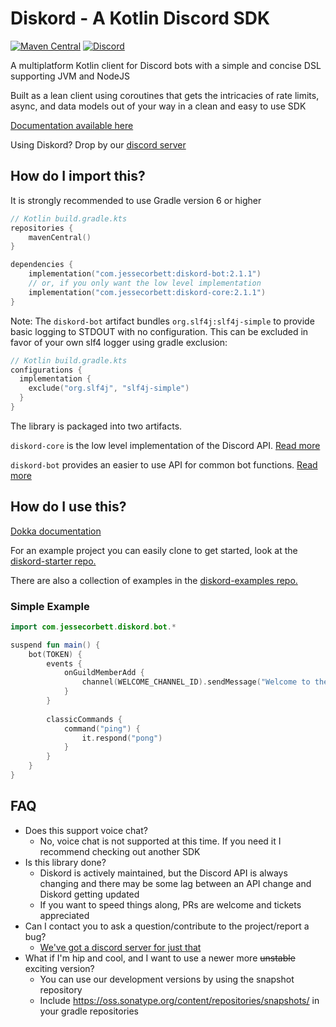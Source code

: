 # Diskord - A Kotlin Discord SDK
[![Maven Central](https://img.shields.io/maven-central/v/com.jessecorbett/diskord-bot.svg?label=Maven%20Central)](https://search.maven.org/search?q=g:%22com.jessecorbett%22%20AND%20a:%22diskord-bot%22)
[![Discord](https://img.shields.io/discord/424046347428167688.svg?style=flat-square)](https://discord.gg/UPTWsZ5)

A multiplatform Kotlin client for Discord bots with a simple and concise DSL supporting JVM and NodeJS

Built as a lean client using coroutines that gets the intricacies of rate limits, async, and data models out of your way in a clean and easy to use SDK

[Documentation available here](https://jesselcorbett.gitlab.io/diskord/)

Using Diskord? Drop by our [discord server](https://discord.gg/UPTWsZ5)

## How do I import this?

It is strongly recommended to use Gradle version 6 or higher

```kotlin
// Kotlin build.gradle.kts
repositories {
    mavenCentral()
}

dependencies {
    implementation("com.jessecorbett:diskord-bot:2.1.1")
    // or, if you only want the low level implementation
    implementation("com.jessecorbett:diskord-core:2.1.1")
}
```

Note: The `diskord-bot` artifact bundles `org.slf4j:slf4j-simple` to provide basic logging to STDOUT with no
configuration. This can be excluded in favor of your own slf4 logger using gradle exclusion:

```kotlin
// Kotlin build.gradle.kts
configurations {
  implementation {
    exclude("org.slf4j", "slf4j-simple")
  }
}
```

The library is packaged into two artifacts.

`diskord-core` is the low level implementation of the Discord API.
[Read more](https://gitlab.com/jesselcorbett/diskord/-/blob/master/diskord-core/README.md)

`diskord-bot` provides an easier to use API for common bot functions.
[Read more](https://gitlab.com/jesselcorbett/diskord/-/blob/master/diskord-bot/README.md)

## How do I use this?

[Dokka documentation](https://jesselcorbett.gitlab.io/diskord/)

For an example project you can easily clone to get started, look at the [diskord-starter repo.](https://gitlab.com/incendium/diskord-starter)

There are also a collection of examples in the [diskord-examples repo.](https://gitlab.com/incendium/diskord-examples)

### Simple Example

```kotlin
import com.jessecorbett.diskord.bot.*

suspend fun main() {
    bot(TOKEN) {
        events {
            onGuildMemberAdd {
                channel(WELCOME_CHANNEL_ID).sendMessage("Welcome to the server, ${it.user?.username}!")
            }
        }
      
        classicCommands {
            command("ping") {
                it.respond("pong")
            }
        }
    }
}
```


## FAQ
* Does this support voice chat?
    * No, voice chat is not supported at this time. If you need it I recommend checking out another SDK
* Is this library done?
    * Diskord is actively maintained, but the Discord API is always changing and there may be some lag between an API change and Diskord getting updated
    * If you want to speed things along, PRs are welcome and tickets appreciated
* Can I contact you to ask a question/contribute to the project/report a bug?
    * [We've got a discord server for just that](https://discord.gg/UPTWsZ5)
* What if I'm hip and cool, and I want to use a newer more ~~unstable~~ exciting version?
    * You can use our development versions by using the snapshot repository
    * Include https://oss.sonatype.org/content/repositories/snapshots/ in your gradle repositories
